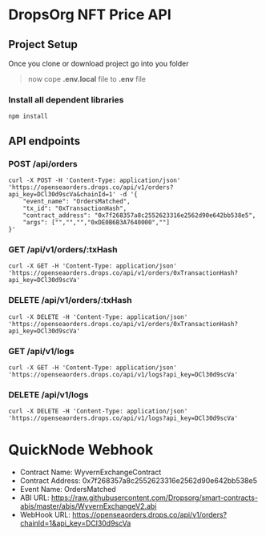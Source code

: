 # DropsOrg NFT Price API

## Project Setup

Once you clone or download project go into you folder

> now cope **.env.local** file to **.env** file

### Install all dependent libraries

```
npm install
```

## API endpoints

### POST /api/orders

```
curl -X POST -H 'Content-Type: application/json' 'https://openseaorders.drops.co/api/v1/orders?api_key=DCl30d9scVa&chainId=1' -d '{
    "event_name": "OrdersMatched",
    "tx_id": "0xTransactionHash",
    "contract_address": "0x7f268357a8c2552623316e2562d90e642bb538e5",
    "args": ["","","","0xDE0B6B3A7640000",""]
}'
```

### GET /api/v1/orders/:txHash

```
curl -X GET -H 'Content-Type: application/json' 'https://openseaorders.drops.co/api/v1/orders/0xTransactionHash?api_key=DCl30d9scVa'
```

### DELETE /api/v1/orders/:txHash

```
curl -X DELETE -H 'Content-Type: application/json' 'https://openseaorders.drops.co/api/v1/orders/0xTransactionHash?api_key=DCl30d9scVa'
```

### GET /api/v1/logs

```
curl -X GET -H 'Content-Type: application/json' 'https://openseaorders.drops.co/api/v1/logs?api_key=DCl30d9scVa'
```

### DELETE /api/v1/logs

```
curl -X DELETE -H 'Content-Type: application/json' 'https://openseaorders.drops.co/api/v1/logs?api_key=DCl30d9scVa'
```

# QuickNode Webhook

- Contract Name:
  WyvernExchangeContract
- Contract Address:
  0x7f268357a8c2552623316e2562d90e642bb538e5
- Event Name:
  OrdersMatched
- ABI URL:
  https://raw.githubusercontent.com/Dropsorg/smart-contracts-abis/master/abis/WyvernExchangeV2.abi
- WebHook URL:
  https://openseaorders.drops.co/api/v1/orders?chainId=1&api_key=DCl30d9scVa
